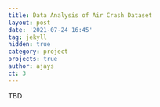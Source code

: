 ```yaml
---
title: Data Analysis of Air Crash Dataset
layout: post
date: '2021-07-24 16:45'
tag: jekyll
hidden: true
category: project
projects: true
author: ajays
ct: 3
---
```


TBD
